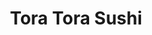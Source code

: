 ---
layout: place
title: Tora Tora Sushi
permalink: /california/san-diego/tora-tora-sushi.html
stateAbbr: CA
stateName: California
cityName: San Diego
seo:
  type: restaurant
  links: http://www.toratorasushi.com/
place_id: ChIJ3dC9KF7524ARt2aB61zMLIg
photos:
  - name: >-
      places/ChIJ3dC9KF7524ARt2aB61zMLIg/photos/AeeoHcLjhrobnDy86Ypiq5fjlnAZMpLHHevXTwCNQOEexCVk9L_v7rOcVnhsLEKGTOG-V4jxKpW9ObtjHZCPY31jrX3_dCs64GpiribyctJFqjIihp1G2nqGE40ctwnml8u-dcqlGmIzqnFivDE6c7jn_QU4RQ_IO-Z5hjDkxncfjp8gt8OSt6l1v5i1mxCxlysqCHIwJaULcl8k8nI_kLx91xzBtBJMg5Vbc493C2iNZ_eGTPy8qjbad7nzV6uPwwYVvRlVTL33uxcI-lOVWju1pp0y4hmUS1rGYL2T9nt8HR6-_g
    widthPx: 1512
    heightPx: 2016
    authorAttributions:
      - displayName: Tora Tora Sushi
        uri: https://maps.google.com/maps/contrib/100501449829955728648
        photoUri: >-
          https://lh3.googleusercontent.com/a-/ALV-UjXlfRAvIsLPOU7FNLMIGWfeNfjU2sV3vFmFYa3F8MaWn4RFEEU=s100-p-k-no-mo
    flagContentUri: >-
      https://www.google.com/local/imagery/report/?cb_client=maps_api_places.places_api&image_key=!1e10!2sAF1QipOsgXeN9FOejzS2pTCKPrhX4WEhwIUNQYLWr0mi&hl=en-US
    googleMapsUri: >-
      https://www.google.com/maps/place//data=!3m4!1e2!3m2!1sAF1QipOsgXeN9FOejzS2pTCKPrhX4WEhwIUNQYLWr0mi!2e10!4m2!3m1!1s0x80dbf95e28bdd0dd:0x882ccc5ceb8166b7
  - name: >-
      places/ChIJ3dC9KF7524ARt2aB61zMLIg/photos/AeeoHcIX6iP0D7Zap33qaECLT0hSeobwKO9wkDoL740wjSAwviYrCDMjdPRlS81mBarI6QhxQigqiihcQAnoq5SJ20-3e_6ojA_MjpCfebz46LCxfw_gHNuY145wwIZgdfKAfOSsHpblFHJz70ZXWk81MWwihncXPDkt6vI1BX3jjJ7g4uPlb3tNns_RyOynaTUAuYjfhaAF3gfAJ5gjBEr9ObHTTx0P1YkvsspbMigMyK6bLTaVTjBejQEQZzSJgF-pdRE5USTrMDqY-oOY1XjLFteiAmlOO3z06LBeiKbiQhCdIg
    widthPx: 4032
    heightPx: 3024
    authorAttributions:
      - displayName: Tora Tora Sushi
        uri: https://maps.google.com/maps/contrib/100501449829955728648
        photoUri: >-
          https://lh3.googleusercontent.com/a-/ALV-UjXlfRAvIsLPOU7FNLMIGWfeNfjU2sV3vFmFYa3F8MaWn4RFEEU=s100-p-k-no-mo
    flagContentUri: >-
      https://www.google.com/local/imagery/report/?cb_client=maps_api_places.places_api&image_key=!1e10!2sAF1QipOlchftdSOgTV8khKdQ9_gidCXzhQ00qWsJG74T&hl=en-US
    googleMapsUri: >-
      https://www.google.com/maps/place//data=!3m4!1e2!3m2!1sAF1QipOlchftdSOgTV8khKdQ9_gidCXzhQ00qWsJG74T!2e10!4m2!3m1!1s0x80dbf95e28bdd0dd:0x882ccc5ceb8166b7
  - name: >-
      places/ChIJ3dC9KF7524ARt2aB61zMLIg/photos/AeeoHcIUpvnT8I3yuIJtF5ie7jl3webW_6ippbuN95bcdqc2Jo4ihdn0nv_63u0PbibmKaNuGj4_RVbiEAkW8T2rCDSgq9EGE0lFitSsnFD3TME1Ozuiafow3xzL__UnSTw1uJYvTUJxOTicKjmk-lXIKAdZzz4D6OjI8f-DpWae8FipYSUSoqtyGdyyMGTjLzxwYpHFnCHNK1RQcEhdl8joH9nS1_UOCmpfZbo_O6O_3uAuJNw3pOLjsHxx38Ur2UvWvGhx4m9Ir-KFf6GbIQ4Hc_1ezyTzMvwBUCE0joCDOg9gUw
    widthPx: 4030
    heightPx: 2779
    authorAttributions:
      - displayName: Tora Tora Sushi
        uri: https://maps.google.com/maps/contrib/100501449829955728648
        photoUri: >-
          https://lh3.googleusercontent.com/a-/ALV-UjXlfRAvIsLPOU7FNLMIGWfeNfjU2sV3vFmFYa3F8MaWn4RFEEU=s100-p-k-no-mo
    flagContentUri: >-
      https://www.google.com/local/imagery/report/?cb_client=maps_api_places.places_api&image_key=!1e10!2sAF1QipO4GVVsX48fYGYE6gBW09P62-qB1uSEqIYyX9WE&hl=en-US
    googleMapsUri: >-
      https://www.google.com/maps/place//data=!3m4!1e2!3m2!1sAF1QipO4GVVsX48fYGYE6gBW09P62-qB1uSEqIYyX9WE!2e10!4m2!3m1!1s0x80dbf95e28bdd0dd:0x882ccc5ceb8166b7
  - name: >-
      places/ChIJ3dC9KF7524ARt2aB61zMLIg/photos/AeeoHcIWgzeU6xqgsmKpKmy_uTWr6ZchJssSbCdptIK94LRMY3tCbXnEZiI3pIeXl3zkSZquKi6OKYB5EGoRiu_RJrYkkLfwvUmNZmi062RdEZU4idJrHqDaC9JyvadplEuvEnNmoBolgiGnhfiH1C7z0pETbIe7xcGBaGmc5Dow6a8JYGPKubTWneTKuNAoi1eBFtjU5lrberL42jNyj3PF6AD5X3NZ0m536mcfSlNcgErOaZsNVAuez-kGkeLSjJoGRRyaIjft_qDYi_VTxUZSDgqSf8w_NuVyfOOQZLj7cnXVxfCC5jz1FedOE-f3IR_pzGWRsXsbX52sGp2ZmD5XBjYVhl6JW3QleCb5yOmJX7h1dazIq-EA8CNPLFrV20v5DQgqKcU3j7AbZy-Up0nzevWFNd8QdssVS0Y8yua7ozsLJNU
    widthPx: 4080
    heightPx: 3072
    authorAttributions:
      - displayName: Robby Ticknor (TicknorPhoto)
        uri: https://maps.google.com/maps/contrib/106530468110569616272
        photoUri: >-
          https://lh3.googleusercontent.com/a-/ALV-UjVTel6Cx9g_Rss0kK0l6C3q4hzx8uDMePZ7kJNxVVF7f-C-9b8cAQ=s100-p-k-no-mo
    flagContentUri: >-
      https://www.google.com/local/imagery/report/?cb_client=maps_api_places.places_api&image_key=!1e10!2sCIHM0ogKEICAgIDd2fSNuQE&hl=en-US
    googleMapsUri: >-
      https://www.google.com/maps/place//data=!3m4!1e2!3m2!1sCIHM0ogKEICAgIDd2fSNuQE!2e10!4m2!3m1!1s0x80dbf95e28bdd0dd:0x882ccc5ceb8166b7
  - name: >-
      places/ChIJ3dC9KF7524ARt2aB61zMLIg/photos/AeeoHcJDfupPcGQSeCNfjo7Rrwep6icTSomWzDrF21Rht0rBmk0F1Lhxn2jbrRRsL1BtNL3mCmjt-CULC7sJrsTGTfqjBsU1foKCYU_FtbeIHbSpw0NRiWF1JKY8FmSThT0bSbf0dIhNWp2Le-M9l_kJ8u6rP5bHqULbat__S10TupXR6Y2Dxje0CwM5PNIoJWtlUuz-Yz5op5F1_FG0Ne4XdnJexQ4UDbfpojeF0IvnaNG6E9El24FXyFJ0EJbDqr7tYw0eAuqpOvufB2njxgRT-DZgnCRh96lF55qkClsz7NX2wg
    widthPx: 4032
    heightPx: 3024
    authorAttributions:
      - displayName: Tora Tora Sushi
        uri: https://maps.google.com/maps/contrib/100501449829955728648
        photoUri: >-
          https://lh3.googleusercontent.com/a-/ALV-UjXlfRAvIsLPOU7FNLMIGWfeNfjU2sV3vFmFYa3F8MaWn4RFEEU=s100-p-k-no-mo
    flagContentUri: >-
      https://www.google.com/local/imagery/report/?cb_client=maps_api_places.places_api&image_key=!1e10!2sAF1QipN8CHgMWS2lFDEzyuxzbO4oThk8pRNmM-Ka-9NX&hl=en-US
    googleMapsUri: >-
      https://www.google.com/maps/place//data=!3m4!1e2!3m2!1sAF1QipN8CHgMWS2lFDEzyuxzbO4oThk8pRNmM-Ka-9NX!2e10!4m2!3m1!1s0x80dbf95e28bdd0dd:0x882ccc5ceb8166b7
  - name: >-
      places/ChIJ3dC9KF7524ARt2aB61zMLIg/photos/AeeoHcIziVYEMdKw-Q-7UekA57AYlIrKG3ttY8aAutSr8UxKgmxKDV4sI2zTET3ySPEPxvs1m1IKb4nIlp17O0lDmARZw70-C2qnznChf9D_kFbeJ-KsfOtSnKTer1-RqoQQZ2iuV8pCHDwS96UeRMhJievaYcwvfuAjLsrQVflSo2pAY5Kd-YFR3_zZyvogH0G9SQzrEnN7X_aWW-4EXMEcPWt74MTLUVmRzEGDPF9QrO5PgrQY7JLEsGSkk1sa4pmBjsP4HT1hO5QZJ6pr5EPKB92mXkd6YBP0_6gwoh7IqI4NPxvz5zmQiV3wqpAbQN1nu16ODJ-TCvp4NGd3GB_qqFhbccxXQJGvporbBBqUqyuEFPeL4W-icL6cZngeRUtJ9FR73u0NIRJqzaARgbXLdXByZtL6R-9rfbEXKxecamI
    widthPx: 4032
    heightPx: 3024
    authorAttributions:
      - displayName: Justin Fan
        uri: https://maps.google.com/maps/contrib/101662871399052936171
        photoUri: >-
          https://lh3.googleusercontent.com/a-/ALV-UjUsr5NJNtOGdNe2cXiIQDgGl4LNJqYNlR6m4yWM0mMrqJKpyqu5=s100-p-k-no-mo
    flagContentUri: >-
      https://www.google.com/local/imagery/report/?cb_client=maps_api_places.places_api&image_key=!1e10!2sCIHM0ogKEICAgIDOiPeETw&hl=en-US
    googleMapsUri: >-
      https://www.google.com/maps/place//data=!3m4!1e2!3m2!1sCIHM0ogKEICAgIDOiPeETw!2e10!4m2!3m1!1s0x80dbf95e28bdd0dd:0x882ccc5ceb8166b7
  - name: >-
      places/ChIJ3dC9KF7524ARt2aB61zMLIg/photos/AeeoHcLvILGUxCM0pssSsu4-JAX-tPOFEH-5BlRdEzbJhEZ-aLAWD6ep256rGwJPwBtdoM8y_d2-b9h3uLUB3bulUuUewNOODcFODIhaLARZVRv49qCdBhEbbzJrS2vOzv4hbVA39vLgLePomrdyDjQ8J0l6cnroRFBbvETPCQlfLDo0VGBw48etynJGC0RgdhZjZuw46yOB0rsRnkZL9kY3N_QcZFz7xsUdu2xOJw8yJQZl6tIn2QWN_aoeyiMSvTOEGzevLIpMkfM9vgtxYymsw6jNsC5nGKp4B3PaHi4S1DPG-Sw40JG9sF5ME0WGoZ34XiuPt-9B1vknqlzyaDMae4_AX_pcrwjVbl6Ne60MGigM0CoSrn-isSgTJK8iqBPAV3G4Glbh1kbn-ZrqNvc8ax1MtkhXDu0x_6CpOPcwflv99Q
    widthPx: 4032
    heightPx: 3024
    authorAttributions:
      - displayName: JC
        uri: https://maps.google.com/maps/contrib/108819977675690923885
        photoUri: >-
          https://lh3.googleusercontent.com/a-/ALV-UjUGqsS01IhVd-AWnAcwHQ3PWMRHTKtSChXHR_7hDInfb46t9ldqaw=s100-p-k-no-mo
    flagContentUri: >-
      https://www.google.com/local/imagery/report/?cb_client=maps_api_places.places_api&image_key=!1e10!2sCIHM0ogKEICAgID228n2Iw&hl=en-US
    googleMapsUri: >-
      https://www.google.com/maps/place//data=!3m4!1e2!3m2!1sCIHM0ogKEICAgID228n2Iw!2e10!4m2!3m1!1s0x80dbf95e28bdd0dd:0x882ccc5ceb8166b7
  - name: >-
      places/ChIJ3dC9KF7524ARt2aB61zMLIg/photos/AeeoHcL1JMdzlr6t3-jSsxqspFBgxxz7Ql9tih_Sj2ohOJ_CLhmNSeegOD2JwB3I6ZFUsyJllpIjFZerJLq4ILS7lpgOeogIqXgEHosdWXLTe-8XApGBbSBT4a1u2hwejnEFqus0mNfUkhSHKmENx5aU6g6FzzU-pDMl_PjJ8yTI7l89noKjL-9S5y5pnm8VLJ-YxAvahCygWCJ3BocQDn7va4ZvVl5CGngprdred4Nxtv_jX5Xm7VyjZuqsjhHxTCPN1UAisTaWToLtVFbZYJt8zJ0KTKKTlzu5nIB8nhu5uYls8o_slMwbj8V71mpacmeb2KPQq_YDDXe21kJboWT4xqCsgOFb8J-Jur-HcnyCqS18NI2-KH-_TaQrC8lNckBPE0OUn9QghAUyCx2BgR2fsjMSa4QCvjCdUXTCe1aEHrdzF9s
    widthPx: 3024
    heightPx: 4032
    authorAttributions:
      - displayName: John Houghton
        uri: https://maps.google.com/maps/contrib/112558994359615939256
        photoUri: >-
          https://lh3.googleusercontent.com/a-/ALV-UjXNbAkYC4-wPkF6Md-Cx9XqU2zgA8mbvHKQuW2e91nYI_L8TK3K=s100-p-k-no-mo
    flagContentUri: >-
      https://www.google.com/local/imagery/report/?cb_client=maps_api_places.places_api&image_key=!1e10!2sCIHM0ogKEICAgICX7O6xzgE&hl=en-US
    googleMapsUri: >-
      https://www.google.com/maps/place//data=!3m4!1e2!3m2!1sCIHM0ogKEICAgICX7O6xzgE!2e10!4m2!3m1!1s0x80dbf95e28bdd0dd:0x882ccc5ceb8166b7
  - name: >-
      places/ChIJ3dC9KF7524ARt2aB61zMLIg/photos/AeeoHcK5otcMLQvouO_sl_ZAwY2T7bdDpBwODM2PjIGmy-8O4_d_0uoffin11x6mo1O-W-_PX439Zfm7VTkY-5nz-cKmYSCfWcZg0Mi67BOv_j7_3cQRZPqX06JWkBqxiQrrR8Nf3TyVYxuQmUWqM8dZl2VJKBJX_kXNiIRFRPHFnbhtQyKXANyaBk1fcXI2mvzcj6O9Cu2SBNBk2b2r-eJYEr2PTl1zl6OaEcNdJTvX8-xBP9U6pGpRzPMfS2tpph_DoR56SvVCFlRMV2gi_xGqS-UUg-_aXx4EbIjCQIVV6hvT_xNEIcvI6ZmG-dGwfml2AA964WDKvcflDDI8BYqcZZl_Xb5a2R0B4KYx98WGc3yfu0a14eHGtEosXpGLRbEk7MUx5iFrMvDw8sAWf6AeF1C4_7Fk6eSUe7wpsM2-lQlAwBU
    widthPx: 4032
    heightPx: 3024
    authorAttributions:
      - displayName: Justin Fan
        uri: https://maps.google.com/maps/contrib/101662871399052936171
        photoUri: >-
          https://lh3.googleusercontent.com/a-/ALV-UjUsr5NJNtOGdNe2cXiIQDgGl4LNJqYNlR6m4yWM0mMrqJKpyqu5=s100-p-k-no-mo
    flagContentUri: >-
      https://www.google.com/local/imagery/report/?cb_client=maps_api_places.places_api&image_key=!1e10!2sCIHM0ogKEICAgIDOiPeEjwE&hl=en-US
    googleMapsUri: >-
      https://www.google.com/maps/place//data=!3m4!1e2!3m2!1sCIHM0ogKEICAgIDOiPeEjwE!2e10!4m2!3m1!1s0x80dbf95e28bdd0dd:0x882ccc5ceb8166b7
  - name: >-
      places/ChIJ3dC9KF7524ARt2aB61zMLIg/photos/AeeoHcLokjZEddMfz5yH2nqnFlpaw_xs4rDJEnua_B9L8SwZ0UQzeI1BKxtBYCX-a16Gueq0_hPiNrwKLC0mDt1P9UKNSgGVETwejuE264-JaaCiTAazbkvYvUVX41tiZRa15e6koTkMFjayIcfL9N1HKZN10WV7Rt5xaZ-3bMbnv1y63wuRhUksj_BNXMXB2dguy5_F_jcMxxj6je-2YDBdwLEY4caGp2kol69q0ynKwJ5zUkzE88UYs4IQuNtKQ1PL9zUVaDx8eIBVcKbKGhRvbaHS4ngokNip2HoNSVyH08DbAK2BqMD56xz2gLj4F-D5n_DvTUWZY7IBQM2RJ5re69XggGdoLTwskRsvHv711T3ljMRuVBgg1aWdYvfDJzaOrLsHbKO0JZFcHuRj4k0vRQVsfRmQ4EZiy0krqSDuMSSiIlaK
    widthPx: 3024
    heightPx: 4032
    authorAttributions:
      - displayName: Ayla M
        uri: https://maps.google.com/maps/contrib/108026253395924612829
        photoUri: >-
          https://lh3.googleusercontent.com/a-/ALV-UjU7OL6eHZyLhqIoFybCyz6m-GdnQSlm0TNsBR4dN7nJZrPl2Xzi=s100-p-k-no-mo
    flagContentUri: >-
      https://www.google.com/local/imagery/report/?cb_client=maps_api_places.places_api&image_key=!1e10!2sCIHM0ogKEICAgIC7xNWd2gE&hl=en-US
    googleMapsUri: >-
      https://www.google.com/maps/place//data=!3m4!1e2!3m2!1sCIHM0ogKEICAgIC7xNWd2gE!2e10!4m2!3m1!1s0x80dbf95e28bdd0dd:0x882ccc5ceb8166b7
address: '8155 Mira Mesa Blvd #3, San Diego, CA 92126, USA'
street: '8155 Mira Mesa Blvd #3'
city: San Diego
state: CA
zip: '92126'
country: USA
neighborhood: Mira Mesa
latitude: '32.910885'
longitude: '-117.147455'
accessibility_options:
  wheelchairAccessibleParking: true
  wheelchairAccessibleEntrance: true
  wheelchairAccessibleRestroom: true
  wheelchairAccessibleSeating: true
business_status: OPERATIONAL
name: Tora Tora Sushi
google_maps_links:
  directionsUri: >-
    https://www.google.com/maps/dir//''/data=!4m7!4m6!1m1!4e2!1m2!1m1!1s0x80dbf95e28bdd0dd:0x882ccc5ceb8166b7!3e0
  placeUri: https://maps.google.com/?cid=9812442387593651895
  writeAReviewUri: >-
    https://www.google.com/maps/place//data=!4m3!3m2!1s0x80dbf95e28bdd0dd:0x882ccc5ceb8166b7!12e1
  reviewsUri: >-
    https://www.google.com/maps/place//data=!4m4!3m3!1s0x80dbf95e28bdd0dd:0x882ccc5ceb8166b7!9m1!1b1
  photosUri: >-
    https://www.google.com/maps/place//data=!4m3!3m2!1s0x80dbf95e28bdd0dd:0x882ccc5ceb8166b7!10e5
primary_type: Japanese Restaurant
opening_hours:
  regular: null
  current: null
secondary_opening_hours:
  regular:
    weekdayDescriptions: null
    type: null
  current:
    weekdayDescriptions: null
    type: null
phone: (858) 322-3356
price_level: PRICE_LEVEL_MODERATE
price_range: $10 &ndash; $20
rating: '4.3'
rating_count: 0
website: http://www.toratorasushi.com/
description: >-
  Explore Tora Tora Sushi in San Diego$$$Tora Tora Sushi in San Diego, CA,
  stands out as a welcoming Japanese restaurant specializing in fresh sushi and
  creative rolls that capture the essence of authentic flavors. This spot boasts
  a clean, vibrant atmosphere with thoughtful touches like wheelchair-accessible
  features and outdoor seating, making it easy for everyone to enjoy a meal.
  Diners can savor a variety of specialty rolls and classic options, all
  prepared with high-quality ingredients that highlight the best of Japanese
  cuisine. For those seeking sushi restaurants near me, the moderate pricing and
  fresh selections make it a solid choice for a satisfying dining experience.
  With options for takeout and delivery, it's a convenient go-to for top-rated
  sushi in the area.
generative_summary: >-
  Explore Tora Tora Sushi in San Diego$$$Tora Tora Sushi in San Diego, CA,
  stands out as a welcoming Japanese restaurant specializing in fresh sushi and
  creative rolls that capture the essence of authentic flavors. This spot boasts
  a clean, vibrant atmosphere with thoughtful touches like wheelchair-accessible
  features and outdoor seating, making it easy for everyone to enjoy a meal.
  Diners can savor a variety of specialty rolls and classic options, all
  prepared with high-quality ingredients that highlight the best of Japanese
  cuisine. For those seeking sushi restaurants near me, the moderate pricing and
  fresh selections make it a solid choice for a satisfying dining experience.
  With options for takeout and delivery, it's a convenient go-to for top-rated
  sushi in the area.
generative_disclosure: Summarized by AI using the Grok-3-Mini model.
reviews:
  - name: >-
      places/ChIJ3dC9KF7524ARt2aB61zMLIg/reviews/ChdDSUhNMG9nS0VJQ0FnTUN3d012THZRRRAB
    relativePublishTimeDescription: 4 weeks ago
    rating: 5
    text:
      text: >-
        SO phenomenal & fairly priced, the lemon cilantro specialty roll was
        truly to die for & the garlic pepper tuna specialty roll was delicious
        as well. plus the crunchy class roll & the shrimp tempura classic roll
        were perfectly done, overall so delicious & i can't wait to go back

        the only picture i got was of the last 3 pieces of the lemon cilantro
        roll because i devoured the rest of it before i remembered to take pics
        whoops
      languageCode: en
    originalText:
      text: >-
        SO phenomenal & fairly priced, the lemon cilantro specialty roll was
        truly to die for & the garlic pepper tuna specialty roll was delicious
        as well. plus the crunchy class roll & the shrimp tempura classic roll
        were perfectly done, overall so delicious & i can't wait to go back

        the only picture i got was of the last 3 pieces of the lemon cilantro
        roll because i devoured the rest of it before i remembered to take pics
        whoops
      languageCode: en
    authorAttribution:
      displayName: xanna o
      uri: https://www.google.com/maps/contrib/108124603222642654966/reviews
      photoUri: >-
        https://lh3.googleusercontent.com/a-/ALV-UjXt9i8D43rSNwDzy1JprEP8PrlyG3paTZwCe29DQadpTce1ay_fjA=s128-c0x00000000-cc-rp-mo-ba2
    publishTime: '2025-03-15T20:57:21.872408Z'
    flagContentUri: >-
      https://www.google.com/local/review/rap/report?postId=ChdDSUhNMG9nS0VJQ0FnTUN3d012THZRRRAB&d=17924085&t=1
    googleMapsUri: >-
      https://www.google.com/maps/reviews/data=!4m6!14m5!1m4!2m3!1sChdDSUhNMG9nS0VJQ0FnTUN3d012THZRRRAB!2m1!1s0x80dbf95e28bdd0dd:0x882ccc5ceb8166b7
  - name: >-
      places/ChIJ3dC9KF7524ARt2aB61zMLIg/reviews/ChdDSUhNMG9nS0VJQ0FnSUM3eE5XZHFnRRAB
    relativePublishTimeDescription: 8 months ago
    rating: 5
    text:
      text: >-
        Ordered for takeout and the staff were nice. The restaurant is clean and
        I love the mural! The food is super fresh and tasty. I highly recommend.
        The baked sushi is the best baked sushi I've ever gotten and their
        nigiri is soo good it melts in your mouth.
      languageCode: en
    originalText:
      text: >-
        Ordered for takeout and the staff were nice. The restaurant is clean and
        I love the mural! The food is super fresh and tasty. I highly recommend.
        The baked sushi is the best baked sushi I've ever gotten and their
        nigiri is soo good it melts in your mouth.
      languageCode: en
    authorAttribution:
      displayName: Ayla M
      uri: https://www.google.com/maps/contrib/108026253395924612829/reviews
      photoUri: >-
        https://lh3.googleusercontent.com/a-/ALV-UjU7OL6eHZyLhqIoFybCyz6m-GdnQSlm0TNsBR4dN7nJZrPl2Xzi=s128-c0x00000000-cc-rp-mo-ba4
    publishTime: '2024-08-12T16:05:20.984261Z'
    flagContentUri: >-
      https://www.google.com/local/review/rap/report?postId=ChdDSUhNMG9nS0VJQ0FnSUM3eE5XZHFnRRAB&d=17924085&t=1
    googleMapsUri: >-
      https://www.google.com/maps/reviews/data=!4m6!14m5!1m4!2m3!1sChdDSUhNMG9nS0VJQ0FnSUM3eE5XZHFnRRAB!2m1!1s0x80dbf95e28bdd0dd:0x882ccc5ceb8166b7
  - name: >-
      places/ChIJ3dC9KF7524ARt2aB61zMLIg/reviews/ChdDSUhNMG9nS0VJQ0FnSUQzd05TcTNBRRAB
    relativePublishTimeDescription: 5 months ago
    rating: 3
    text:
      text: >-
        The sushi here is incredible which is why I keep coming back. However,
        it seems that the chef doesn’t even know their own menu. The past four
        times I’ve been here, they’ve gotten at least one thing wrong every
        single time. Sometimes it’s even wrong on the second time. It’s
        extremely frustrating but the staff is always accommodating to fixing
        the issue. I just wish they would do a better job at checking to see if
        the rolls are correct so I wouldn’t have to. I’ll keep coming back
        because the food is fantastic, but I hope they’ll fix this issue in the
        future.
      languageCode: en
    originalText:
      text: >-
        The sushi here is incredible which is why I keep coming back. However,
        it seems that the chef doesn’t even know their own menu. The past four
        times I’ve been here, they’ve gotten at least one thing wrong every
        single time. Sometimes it’s even wrong on the second time. It’s
        extremely frustrating but the staff is always accommodating to fixing
        the issue. I just wish they would do a better job at checking to see if
        the rolls are correct so I wouldn’t have to. I’ll keep coming back
        because the food is fantastic, but I hope they’ll fix this issue in the
        future.
      languageCode: en
    authorAttribution:
      displayName: Chase
      uri: https://www.google.com/maps/contrib/111557212073619819524/reviews
      photoUri: >-
        https://lh3.googleusercontent.com/a-/ALV-UjW3VFLpbA9BoNpFFSwc3AVpoEOnX3CcsdL4oAmx2WyIhJep5F02=s128-c0x00000000-cc-rp-mo
    publishTime: '2024-11-11T01:21:09.312404Z'
    flagContentUri: >-
      https://www.google.com/local/review/rap/report?postId=ChdDSUhNMG9nS0VJQ0FnSUQzd05TcTNBRRAB&d=17924085&t=1
    googleMapsUri: >-
      https://www.google.com/maps/reviews/data=!4m6!14m5!1m4!2m3!1sChdDSUhNMG9nS0VJQ0FnSUQzd05TcTNBRRAB!2m1!1s0x80dbf95e28bdd0dd:0x882ccc5ceb8166b7
  - name: >-
      places/ChIJ3dC9KF7524ARt2aB61zMLIg/reviews/ChdDSUhNMG9nS0VJQ0FnTURJN09TLWl3RRAB
    relativePublishTimeDescription: in the last week
    rating: 2
    text:
      text: >-
        My boyfriend decided to take me out for a nice sushi lunch here at tora
        tora. We’ve been here before in the past, and I wish we went more back
        then. The reason is because they changed their menu. And not for the
        better. The menu isn’t cute anymore, there’s very limited “sides”. They
        got rid of the corn cheese which I loved. We ordered their sashimi set.
        Which wasn’t much food at all for us to share. And they added on a
        salad, miso soup, and maki roll. The salad was okay? Miso soup is as
        expected, and the maki roll (which is a plain ol cucumber roll) had
        mint. Which wasn’t good in my opinion. This all costed $40 with the tip.
        My boyfriend got a stomach ache and I couldn’t tell you from which
        sushi. Their salmon is good, though. Anyway I went next door to golden
        chopsticks and for a fraction of the price and ALOT of food we were more
        satisfied.

        Bummer about the menu change. Try adding more interesting items at a
        better price. Thank you
      languageCode: en
    originalText:
      text: >-
        My boyfriend decided to take me out for a nice sushi lunch here at tora
        tora. We’ve been here before in the past, and I wish we went more back
        then. The reason is because they changed their menu. And not for the
        better. The menu isn’t cute anymore, there’s very limited “sides”. They
        got rid of the corn cheese which I loved. We ordered their sashimi set.
        Which wasn’t much food at all for us to share. And they added on a
        salad, miso soup, and maki roll. The salad was okay? Miso soup is as
        expected, and the maki roll (which is a plain ol cucumber roll) had
        mint. Which wasn’t good in my opinion. This all costed $40 with the tip.
        My boyfriend got a stomach ache and I couldn’t tell you from which
        sushi. Their salmon is good, though. Anyway I went next door to golden
        chopsticks and for a fraction of the price and ALOT of food we were more
        satisfied.

        Bummer about the menu change. Try adding more interesting items at a
        better price. Thank you
      languageCode: en
    authorAttribution:
      displayName: Alana Johnson
      uri: https://www.google.com/maps/contrib/113704480921181043076/reviews
      photoUri: >-
        https://lh3.googleusercontent.com/a-/ALV-UjUZ7-shyVaL5KIdQYkql6FUQ4DetGDReGsAYGw7038xkNSU0gyv=s128-c0x00000000-cc-rp-mo-ba2
    publishTime: '2025-04-08T00:37:08.031220Z'
    flagContentUri: >-
      https://www.google.com/local/review/rap/report?postId=ChdDSUhNMG9nS0VJQ0FnTURJN09TLWl3RRAB&d=17924085&t=1
    googleMapsUri: >-
      https://www.google.com/maps/reviews/data=!4m6!14m5!1m4!2m3!1sChdDSUhNMG9nS0VJQ0FnTURJN09TLWl3RRAB!2m1!1s0x80dbf95e28bdd0dd:0x882ccc5ceb8166b7
  - name: >-
      places/ChIJ3dC9KF7524ARt2aB61zMLIg/reviews/ChZDSUhNMG9nS0VJQ0FnSURoLXBQeFVREAE
    relativePublishTimeDescription: 2 years ago
    rating: 5
    text:
      text: >-
        Parking: We had dinner at 8pm on a Friday and there were plenty of
        parking in the shopping plaza

        Ambience: Loud, upbeat. Great for take outs but a bit too small to dine
        in with more than 2 people

        Service: The service was Amazing! Very attentive and love the follow
        ups.

        Food: y of the freshest Sushi ever I’ve had

        Supports Military: No Discount

        Overall: Both food and service was on point here. I would definitely
        recommend and return to try more items on their menu.
      languageCode: en
    originalText:
      text: >-
        Parking: We had dinner at 8pm on a Friday and there were plenty of
        parking in the shopping plaza

        Ambience: Loud, upbeat. Great for take outs but a bit too small to dine
        in with more than 2 people

        Service: The service was Amazing! Very attentive and love the follow
        ups.

        Food: y of the freshest Sushi ever I’ve had

        Supports Military: No Discount

        Overall: Both food and service was on point here. I would definitely
        recommend and return to try more items on their menu.
      languageCode: en
    authorAttribution:
      displayName: Tony Tran
      uri: https://www.google.com/maps/contrib/115338159254161643115/reviews
      photoUri: >-
        https://lh3.googleusercontent.com/a/ACg8ocIfIdh-lZvcQXuO4jabIj0139y8T3d2Xonv38WnzzCrtZyBZg=s128-c0x00000000-cc-rp-mo-ba4
    publishTime: '2023-03-07T06:16:46.069864Z'
    flagContentUri: >-
      https://www.google.com/local/review/rap/report?postId=ChZDSUhNMG9nS0VJQ0FnSURoLXBQeFVREAE&d=17924085&t=1
    googleMapsUri: >-
      https://www.google.com/maps/reviews/data=!4m6!14m5!1m4!2m3!1sChZDSUhNMG9nS0VJQ0FnSURoLXBQeFVREAE!2m1!1s0x80dbf95e28bdd0dd:0x882ccc5ceb8166b7
review_summary: >-
  Customer Feedback on This Sushi Favorite$$$Visitors often rave about the fresh
  and flavorful sushi rolls at this spot, with many highlighting the tasty
  specialty options that make for a memorable meal. While some folks mention
  occasional mix-ups with orders, the staff generally steps in to fix things
  quickly, keeping things positive overall. People appreciate the great value
  for the quality of food, especially when sharing dishes that feel just right
  for a casual outing. Despite a few comments on menu changes that might limit
  choices, the overall vibe remains upbeat, with plenty of praise for the
  melt-in-your-mouth nigiri and fresh ingredients. If you're hunting for sushi
  places near me, this location earns high marks for its delicious offerings and
  welcoming feel, making it worth a try for sushi lovers.
review_disclosure: Summarized by AI using the Grok-3-Mini model.
parking_options:
  freeParkingLot: true
payment_options:
  acceptsCreditCards: true
  acceptsDebitCards: true
  acceptsCashOnly: false
  acceptsNfc: true
allow_dogs: null
curbside_pickup: null
delivery: true
dine_in: true
good_for_children: null
good_for_groups: null
good_for_sports: null
live_music: false
menu_for_children: false
outdoor_seating: true
reservable: null
restroom: true
serves_beer: true
serves_breakfast: null
serves_brunch: null
serves_cocktails: null
serves_coffee: null
serves_dinner: true
serves_dessert: true
serves_lunch: true
serves_vegetarian_food: null
serves_wine: true
takeout: true
update_category: pro
places_description: null

---